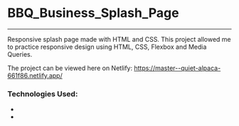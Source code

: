 # BBQ_Business_Splash_Page
<hr>

Responsive splash page made with HTML and CSS.
This project allowed me to practice responsive design using HTML, CSS, 
Flexbox and Media Queries. 

The project can be viewed here on Netlify:
https://master--quiet-alpaca-661f86.netlify.app/

### Technologies Used:
- <i class="devicon-html5-plain-wordmark colored"></i>
- <i class="devicon-css3-plain-wordmark colored"></i>
